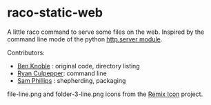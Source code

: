 # raco-static-web

A little raco command to serve some files on the web.  Inspired by the command
line mode of the python [http.server module](https://docs.python.org/3/library/http.server.html).

Contributors:
 - [Ben Knoble](https://github.com/benknoble) : original code, directory listing
 - [Ryan Culpepper](https://github.com/rmculpepper): command line
 - [Sam Phillips](https://github.com/samdphillips) : shepherding, packaging

file-line.png and folder-3-line.png icons from the
[Remix Icon](https://github.com/Remix-Design/RemixIcon) project.

